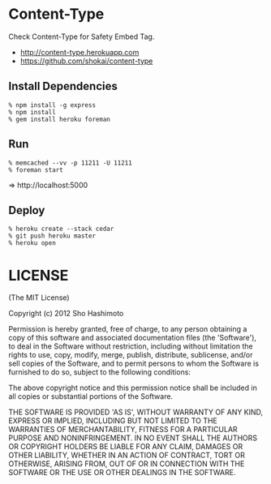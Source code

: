 Content-Type
============
Check Content-Type for Safety Embed Tag.

- http://content-type.herokuapp.com
- https://github.com/shokai/content-type

Install Dependencies
--------------------

    % npm install -g express
    % npm install
    % gem install heroku foreman


Run
---

    % memcached --vv -p 11211 -U 11211
    % foreman start

=> http://localhost:5000


Deploy
------

    % heroku create --stack cedar
    % git push heroku master
    % heroku open


LICENSE
=======
(The MIT License)

Copyright (c) 2012 Sho Hashimoto

Permission is hereby granted, free of charge, to any person obtaining
a copy of this software and associated documentation files (the
'Software'), to deal in the Software without restriction, including
without limitation the rights to use, copy, modify, merge, publish,
distribute, sublicense, and/or sell copies of the Software, and to
permit persons to whom the Software is furnished to do so, subject to
the following conditions:

The above copyright notice and this permission notice shall be
included in all copies or substantial portions of the Software.

THE SOFTWARE IS PROVIDED 'AS IS', WITHOUT WARRANTY OF ANY KIND,
EXPRESS OR IMPLIED, INCLUDING BUT NOT LIMITED TO THE WARRANTIES OF
MERCHANTABILITY, FITNESS FOR A PARTICULAR PURPOSE AND NONINFRINGEMENT.
IN NO EVENT SHALL THE AUTHORS OR COPYRIGHT HOLDERS BE LIABLE FOR ANY
CLAIM, DAMAGES OR OTHER LIABILITY, WHETHER IN AN ACTION OF CONTRACT,
TORT OR OTHERWISE, ARISING FROM, OUT OF OR IN CONNECTION WITH THE
SOFTWARE OR THE USE OR OTHER DEALINGS IN THE SOFTWARE.
